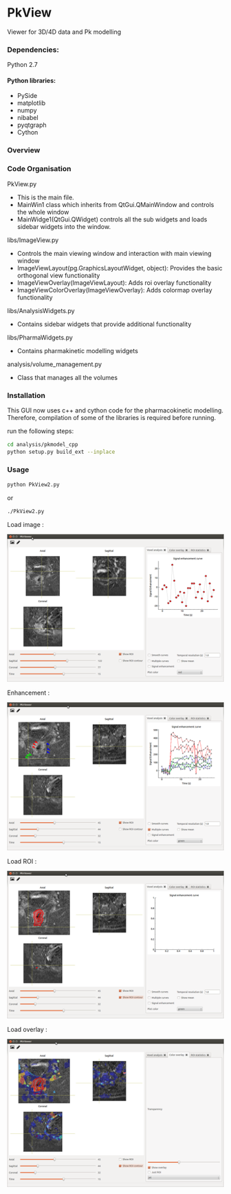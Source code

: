 PkView
======

Viewer for 3D/4D data and Pk modelling


### Dependencies:
Python 2.7

#### Python libraries:

- PySide
- matplotlib
- numpy 
- nibabel
- pyqtgraph
- Cython


### Overview

### Code Organisation

PkView.py
- This is the main file. 
- MainWin1 class which inherits from QtGui.QMainWindow and controls the whole window
- MainWidge1(QtGui.QWidget) controls all the sub widgets and loads sidebar widgets into the window. 

libs/ImageView.py
- Controls the main viewing window and interaction with main viewing window
- ImageViewLayout(pg.GraphicsLayoutWidget, object): Provides the basic orthogonal view functionality
- ImageViewOverlay(ImageViewLayout): Adds roi overlay functionality
- ImageViewColorOverlay(ImageViewOverlay): Adds colormap overlay functionality

libs/AnalysisWidgets.py
- Contains sidebar widgets that provide additional functionality

libs/PharmaWidgets.py
- Contains pharmakinetic modelling widgets

analysis/volume_management.py
- Class that manages all the volumes

### Installation

This GUI now uses c++ and cython code for the pharmacokinetic modelling. Therefore, compilation of some of the libraries
is required before running. 

run the following steps:
```bash
cd analysis/pkmodel_cpp
python setup.py build_ext --inplace
```

### Usage

``` bash
python PkView2.py
```
or

``` bash
./PkView2.py
```

Load image :

![alt text](screenshots/1.png "Example 1")

Enhancement :

![alt text](screenshots/2.png "Example 1")


Load ROI :

![alt text](screenshots/3.png "Example 1")


Load overlay :

![alt text](screenshots/4.png "Example 1")




